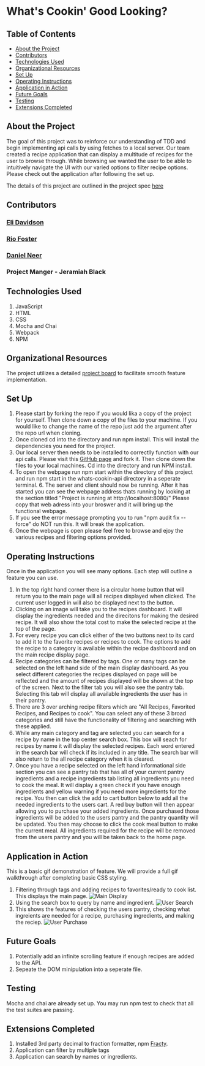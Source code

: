 # What's Cookin' Good Looking?


## Table of Contents
- [About the Project](#about-the-project)
- [Contributors](#contributors)
- [Technologies Used](#technologies-used)
- [Organizational Resources](#organizational-resources)
- [Set Up](#set-up)
- [Operating Instructions](#operating-instructions)
- [Application in Action](#application-in-action)
- [Future Goals](#future-goals)
- [Testing](#testing)
- [Extensions Completed](#extensions-completed)


## About the Project 

The goal of this project was to reinforce our understanding of TDD and begin implementing api calls by using fetches to a local server. Our team created a recipe application that can display a multitude of recipes for the user to browse through. While browsing we wanted the user to be able to intuitively navigate the UI with our varied options to filter recipe options. Please check out the application after following the set up. 

The details of this project are outlined in the project spec [here](https://frontend.turing.edu/projects/whats-cookin-part-one.html)


## Contributors

### [Eli Davidson](https://github.com/elleshadow)
### [Rio Foster](https://github.com/friotious)
### [Daniel Neer](https://gist.github.com/DanielN88)

### Project Manger - Jeramiah Black

## Technologies Used

1. JavaScript
2. HTML
3. CSS
4. Mocha and Chai
5. Webpack
6. NPM

## Organizational Resources

The project utilizes a detailed [project board](https://github.com/elleshadow/whats-cookin-starter-kit/projects/1) to facilitate smooth feature implementation.

## Set Up

1. Please start by forking the repo if you would lika a copy of the project for yourself. Then clone down a copy of the files to your machine. If you would like to change the name of the repo just add the argument after the repo url when cloning. 
2. Once cloned cd into the directory and run npm install. This will install the dependencies you need for the project. 
4. Our local server then needs to be installed to correctlly function with our api calls. Please visit this [GitHub page](https://github.com/turingschool-examples/whats-cookin-api) and fork it. Then clone down the files to your local machines. Cd into the directory and run NPM install.
5. To open the webpage run npm start within the directory of this project and run npm start in the whats-cookin-api directory in a seperate terminal. 6. The server and client should now be running. After it has started you can see the webpage address thats running by looking at the section titled "Project is running at http://localhost:8080/" Please copy that web adress into your broswer and it will bring up the functional webpage.
7. If you see the error message prompting you to run "npm audit fix --force" do NOT run this. It will break the application.
8. Once the webpage is open please feel free to browse and ejoy the various recipes and filtering options provided.


## Operating Instructions

Once in the application you will see many options. Each step will outline a feature you can use.

1. In the top right hand corner there is a circular home button that will return you to the main page will all recipes displayed when clicked. The current user logged in will also be displayed next to the button.
2. Clicking on an image will take you to the recipes dashboard. It will display the ingredients needed and the direcitons for making the desired recipe. It will also show the total cost to make the selected recipe at the top of the page. 
3. For every recipe you can click either of the two buttons next to its card to add it to the favorite recipes or recipes to cook. The options to add the recipe to a category is available within the recipe dashboard and on the main recipe display page. 
4. Recipe categories can be filtered by tags. One or many tags can be selected on the left hand side of the main display dashboard. As you select different categories the recipes displayed on page will be reflected and the amount of recipes displayed will be shown at the top of the screen. Next to the filter tab you will also see the pantry tab. Selecting this tab will display all available ingredients the user has in their pantry. 
5. There are 3 over arching recipe filters which are "All Recipes, Favorited Recipes, and Recipes to cook". You can select any of these 3 broad categories and still have the functionality of filtering and searching with these applied. 
6. While any main category and tag are selected you can search for a recipe by name in the top center search box. This box will seach for recipes by name it will display the selected recipes. Each word entered in the search bar will check if its included in any title. The search bar will also return to the all recipe category when it is cleared. 
7. Once you have a recipe selected on the left hand informational side section you can see a pantry tab that has all of your current pantry ingredients and a recipe ingredients tab listing all ingredients you need to cook the meal. It will display a green check if you have enough ingredients and yellow warning if you need more ingredients for the recipe. You then can click the add to cart button below to add all the needed ingredients to the users cart. A red buy button will then appear allowing you to purchase your added ingredients. Once purchased those ingredients will be added to the users pantry and the pantry quantity will be updated. You then may choose to click the cook meal button to make the current meal. All ingredients required for the recipe will be removed from the users pantry and you will be taken back to the home page.

## Application in Action

This is a basic gif demonstration of feature. We will provide a full gif walkthrough after completing basic CSS styling.  
1. Filtering through tags and adding recipes to favorites/ready to cook list. This displays the main page.
![Main Display ](https://user-images.githubusercontent.com/92230099/163878207-0c903b3b-46fe-42d1-81eb-d9c3ab2ff60c.gif)
2. Using the search box to query by name and ingredient.
![User Search](https://user-images.githubusercontent.com/92230099/163878318-a88b6b7f-9f90-4d1a-9500-2baa180fb1d4.gif)
3. This shows the features of checking the users pantry, checking what ingreients are needed for a recipe, purchasing ingredients, and making the reciep.
![User Purchase](https://user-images.githubusercontent.com/92230099/163878377-d96249b5-a2d1-40ca-94ec-72f2488128e5.gif)



## Future Goals

1. Potentially add an infinite scrolling feature if enough recipes are added to the API.
2. Sepeate the DOM minipulation into a seperate file.


## Testing

Mocha and chai are already set up. You may run npm test to check that all the test suites are passing. 

## Extensions Completed

1. Installed 3rd party decimal to fraction formatter, npm [Fracty](https://www.npmjs.com/package/fracty).
2. Application can filter by multiple tags
3. Application can search by names or ingredients.


